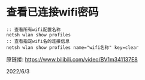 # 查看已连接wifi密码

```batch
:: 查看所有wifi配置名称
netsh wlan show profiles
:: 查看指定wifi名的连接信息
netsh wlan show profiles name="wifi名称" key=clear
```

原链接: https://www.bilibili.com/video/BV1m341137E8  


2022/6/3  
